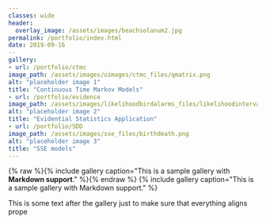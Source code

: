 ```yaml
---
classes: wide
header:
  overlay_image: /assets/images/beachsolanum2.jpg
permalink: /portfolio/index.html
date: 2019-09-16
--
gallery:
- url: /portfolio/ctmc
image_path: /assets/images/uimages/ctmc_files/qmatrix.png
alt: "placeholder image 1"
title: "Continuous Time Markov Models"
- url: /portfolio/evidence
image_path: /assets/images/likelihoodbirdalarms_files/likelihoodintervals-1.png
alt: "placeholder image 2"
title: "Evidential Statistics Application"
- url: /portfolio/SDD
image_path: /assets/images/sse_files/birthdeath.png
alt: "placeholder image 3"
title: "SSE models"
---
```


{% raw %}{% include gallery caption="This is a sample gallery with **Markdown support**." %}{% endraw %}
{% include gallery caption="This is a sample gallery with Markdown support." %}

This is some text after the gallery just to make sure that everything aligns prope

